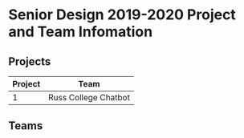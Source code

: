 # Senior Design 2019-2020 Project and Team Infomation

## Projects

  | Project | Team
  | -------- | -----
 1| Russ College Chatbot | TBA

## Teams

